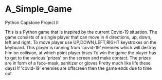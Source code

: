 # A_Simple_Game
Python Capstone Project II

This is a Python game that is inspired by the current Covid-19 situation.
The game consists of a single player that can move in 4 directions, up, down, left and right.
To move player use UP,DOWN,LEFT,RIGHT keystrokes on the keyboard.
This player is running from 'covid-19' enemies which will destroy him on collision, at which point player loses
To win the game the player has to get to the various 'prizes' on the screen and make contact.
The prizes are in form of a face-mask, sanitizer or gloves
Pretty much like life these days!
If 'covid-19' enemies are offscreen then the game ends due to time out.
